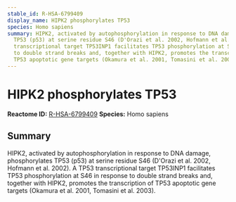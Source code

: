 ```yaml
---
stable_id: R-HSA-6799409
display_name: HIPK2 phosphorylates TP53
species: Homo sapiens
summary: HIPK2, activated by autophosphorylation in response to DNA damage, phosphorylates
  TP53 (p53) at serine residue S46 (D'Orazi et al. 2002, Hofmann et al. 2002). A TP53
  transcriptional target TP53INP1 facilitates TP53 phosphorylation at S46 in response
  to double strand breaks and, together with HIPK2, promotes the transcription of
  TP53 apoptotic gene targets (Okamura et al. 2001, Tomasini et al. 2003).
---
```


# HIPK2 phosphorylates TP53
**Reactome ID:** [R-HSA-6799409](https://reactome.org/content/detail/R-HSA-6799409)
**Species:** Homo sapiens

## Summary

HIPK2, activated by autophosphorylation in response to DNA damage, phosphorylates TP53 (p53) at serine residue S46 (D'Orazi et al. 2002, Hofmann et al. 2002). A TP53 transcriptional target TP53INP1 facilitates TP53 phosphorylation at S46 in response to double strand breaks and, together with HIPK2, promotes the transcription of TP53 apoptotic gene targets (Okamura et al. 2001, Tomasini et al. 2003).
